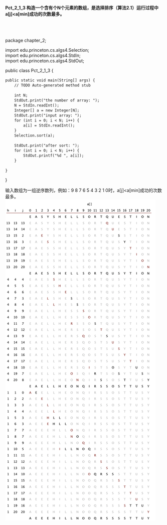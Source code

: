 #### Pct_2_1_3 构造一个含有个N个元素的数组，是选择排序（算法2.1）运行过程中a[j]<a[min]成功的次数最多。
<br/>

<br/>

package chapter_2;

import edu.princeton.cs.algs4.Selection;<br/>
import edu.princeton.cs.algs4.StdIn;<br/>
import edu.princeton.cs.algs4.StdOut;

public class Pct_2_1_3 {

	public static void main(String[] args) {
		// TODO Auto-generated method stub

		int N;
		StdOut.print("the number of array: ");
		N = StdIn.readInt();
		Integer[] a = new Integer[N];
		StdOut.print("input array: ");
		for (int i = 0; i < N; i++) {
			a[i] = StdIn.readInt();
		}
		Selection.sort(a);

		StdOut.print("after sort: ");
		for (int i = 0; i < N; i++) {
			StdOut.printf("%d ", a[i]);
		}

	}
}


输入数组为一组逆序数列，例如：9 8 7 6 5 4 3 2 1 0时，a[j]<a[min]成功的次数最多。
![](.png) 
